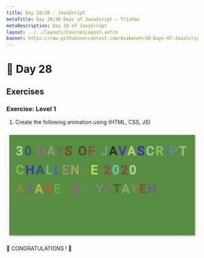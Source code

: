 ```yaml
---
title: Day 28/30 - JavaScript
metaTitle: Day 28/30 Days of JavaScript — Trishan
metaDescription: Day 28 of JavaScript
layout: ../../layouts/CoursesLayout.astro
banner: https://raw.githubusercontent.com/Asabeneh/30-Days-Of-JavaScript/master/images/banners/day_1_28.png
---
```


# 📔 Day 28

## Exercises

### Exercise: Level 1

1. Create the following animation using (HTML, CSS, JS)

![Slider](https://raw.githubusercontent.com/Asabeneh/30-Days-Of-JavaScript/master/images/projects/dom_min_project_30DaysOfJavaScript_color_changing_day_9.1.gif)

🎉 CONGRATULATIONS ! 🎉